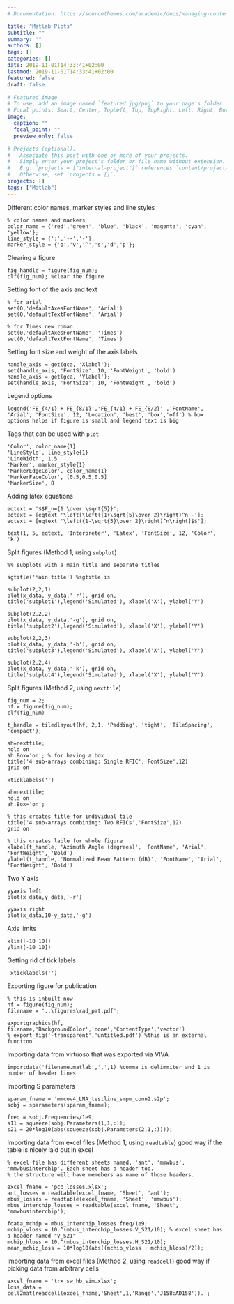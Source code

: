 ```yaml
---
# Documentation: https://sourcethemes.com/academic/docs/managing-content/

title: "Matlab Plots"
subtitle: ""
summary: ""
authors: []
tags: []
categories: []
date: 2019-11-01T14:33:41+02:00
lastmod: 2019-11-01T14:33:41+02:00
featured: false
draft: false

# Featured image
# To use, add an image named `featured.jpg/png` to your page's folder.
# Focal points: Smart, Center, TopLeft, Top, TopRight, Left, Right, BottomLeft, Bottom, BottomRight.
image:
  caption: ""
  focal_point: ""
  preview_only: false

# Projects (optional).
#   Associate this post with one or more of your projects.
#   Simply enter your project's folder or file name without extension.
#   E.g. `projects = ["internal-project"]` references `content/project/deep-learning/index.md`.
#   Otherwise, set `projects = []`.
projects: []
tags: ["Matlab"]
---
```

Different color names, marker styles and line styles 
```
% color names and markers
color_name = {'red','green', 'blue', 'black', 'magenta', 'cyan', 'yellow'};
line_style = {':','--','-'};
marker_style = {'o','v','^','s','d','p'};
```
Clearing a figure
```
fig_handle = figure(fig_num);
clf(fig_num); %clear the figure
```

Setting font of the axis and text
```
% for arial
set(0,'defaultAxesFontName', 'Arial')
set(0,'defaultTextFontName', 'Arial')

% for Times new roman
set(0,'defaultAxesFontName', 'Times') 
set(0,'defaultTextFontName', 'Times')
```

Setting font size and weight of the axis labels
```
handle_axis = get(gca, 'Xlabel');
set(handle_axis, 'FontSize', 10, 'FontWeight', 'bold')
handle_axis = get(gca, 'Ylabel');
set(handle_axis, 'FontSize', 10, 'FontWeight', 'bold')
```
Legend options
```
legend('FE_{4/1} + FE_{8/1}','FE_{4/1} + FE_{8/2}' ,'FontName', 'Arial', 'FontSize', 12, 'Location', 'best', 'box','off') % box options helps if figure is small and legend text is big
```

Tags that can be used with `plot`
```
'Color', color_name{1}
'LineStyle', line_style{1}
'LineWidth', 1.5
'Marker', marker_style{1} 
'MarkerEdgeColor', color_name{1}
'MarkerFaceColor', [0.5,0.5,0.5]
'MarkerSize', 8
``` 
Adding latex equations
```
eqtext = '$$F_n={1 \over \sqrt{5}}';
eqtext = [eqtext '\left[\left({1+\sqrt{5}\over 2}\right)^n -'];
eqtext = [eqtext '\left({1-\sqrt{5}\over 2}\right)^n\right]$$'];

text(1, 5, eqtext, 'Interpreter', 'Latex', 'FontSize', 12, 'Color', 'k')
```

Split figures (Method 1, using `subplot`)
```
%% subplots with a main title and separate titles

sgtitle('Main title') %sgtitle is 

subplot(2,2,1)
plot(x_data, y_data,'-r'), grid on, title('subplot1'),legend('Simulated'), xlabel('X'), ylabel('Y')

subplot(2,2,2)
plot(x_data, y_data,'-g'), grid on, title('subplot2'),legend('Simulated'), xlabel('X'), ylabel('Y')

subplot(2,2,3)
plot(x_data, y_data,'-b'), grid on, title('subplot3'),legend('Simulated'), xlabel('X'), ylabel('Y')

subplot(2,2,4)
plot(x_data, y_data,'-k'), grid on, title('subplot4'),legend('Simulated'), xlabel('X'), ylabel('Y')
```

Split figures (Method 2, using `nexttile`)
```
fig_num = 2;
hf = figure(fig_num);
clf(fig_num)

t_handle = tiledlayout(hf, 2,1, 'Padding', 'tight', 'TileSpacing', 'compact'); 

ah=nexttile;
hold on
ah.Box='on'; % for having a box
title('4 sub-arrays combining: Single RFIC','FontSize',12)
grid on
 
xticklabels('')

ah=nexttile;
hold on
ah.Box='on';

% this creates title for individual tile
title('4 sub-arrays combining: Two RFICs','FontSize',12)
grid on
 
% this creates lable for whole figure 
xlabel(t_handle, 'Azimuth Angle (degrees)', 'FontName', 'Arial', 'FontWeight', 'Bold')
ylabel(t_handle, 'Normalized Beam Pattern (dB)', 'FontName', 'Arial', 'FontWeight', 'Bold')
```
Two Y axis
```
yyaxis left
plot(x_data,y_data,'-r')

yyaxis right
plot(x_data,10-y_data,'-g')
```
Axis limits
```
xlim([-10 10])
ylim([-10 10])
```
Getting rid of tick labels
```
 xticklabels('')
```
Exporting figure for publication
```
% this is inbuilt now
hf = figure(fig_num);
filename = '..\figures\rad_pat.pdf';

exportgraphics(hf, filename,'BackgroundColor','none','ContentType','vector')
% export_fig('-transparent','untitled.pdf') %this is an external funciton
```

Importing data from virtuoso that was exported via VIVA
```
importdata('filename.matlab',',',1) %comma is delimmiter and 1 is number of header lines
```

Importing S parameters
```
sparam_fname = 'mmcov4_LNA_testline_smpm_conn2.s2p';
sobj = sparameters(sparam_fname);

freq = sobj.Frequencies/1e9;
s11 = squeeze(sobj.Parameters(1,1,:));
s21 = 20*log10(abs(squeeze(sobj.Parameters(2,1,:))));
```

Importing data from excel files (Method 1, using `readtable`)
good way if the table is nicely laid out in excel
```
% excel file has different sheets named, 'ant', 'mmwbus', 'mmwbusinterchip'. Each sheet has a header too.
% the structure will have memebers as name of those headers.

excel_fname = 'pcb_losses.xlsx';
ant_losses = readtable(excel_fname, 'Sheet', 'ant');
mbus_losses = readtable(excel_fname, 'Sheet', 'mmwbus');
mbus_interchip_losses = readtable(excel_fname, 'Sheet', 'mmwbusinterchip');

fdata_mchip = mbus_interchip_losses.freq/1e9;
mchip_vloss = 10.^(mbus_interchip_losses.V_S21/10); % excel sheet has a header named "V_S21"
mchip_hloss = 10.^(mbus_interchip_losses.H_S21/10);
mean_mchip_loss = 10*log10(abs((mchip_vloss + mchip_hloss)/2));
```

Importing data from excel files (Method 2, using `readcell`)
good way if picking data from arbitrary cells
```
excel_fname = 'trx_sw_hb_sim.xlsx';
loss_data = cell2mat(readcell(excel_fname,'Sheet',1,'Range','J158:AD158')).';
```
